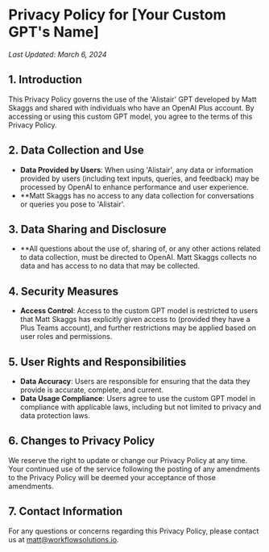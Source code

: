 # Privacy Policy for [Your Custom GPT's Name]

_Last Updated: March 6, 2024_

## 1. Introduction
This Privacy Policy governs the use of the 'Alistair' GPT developed by Matt Skaggs and shared with individuals who have an OpenAI Plus account. By accessing or using this custom GPT model, you agree to the terms of this Privacy Policy.

## 2. Data Collection and Use
- **Data Provided by Users**: When using 'Alistair', any data or information provided by users (including text inputs, queries, and feedback) may be processed by OpenAI to enhance performance and user experience.
- **Matt Skaggs has no access to any data collection for conversations or queries you pose to 'Alistair'.

## 3. Data Sharing and Disclosure
- **All questions about the use of, sharing of, or any other actions related to data collection, must be directed to OpenAI. Matt Skaggs collects no data and has access to no data that may be collected.

## 4. Security Measures
- **Access Control**: Access to the custom GPT model is restricted to users that Matt Skaggs has explicitly given access to (provided they have a Plus Teams account), and further restrictions may be applied based on user roles and permissions.

## 5. User Rights and Responsibilities
- **Data Accuracy**: Users are responsible for ensuring that the data they provide is accurate, complete, and current.
- **Data Usage Compliance**: Users agree to use the custom GPT model in compliance with applicable laws, including but not limited to privacy and data protection laws.

## 6. Changes to Privacy Policy
We reserve the right to update or change our Privacy Policy at any time. Your continued use of the service following the posting of any amendments to the Privacy Policy will be deemed your acceptance of those amendments.

## 7. Contact Information
For any questions or concerns regarding this Privacy Policy, please contact us at matt@workflowsolutions.io.
